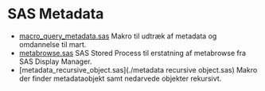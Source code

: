 # SAS Metadata

* [macro_query_metadata.sas](./macro_query_metadata)
  Makro til udtræk af metadata og omdannelse til mart.
* [metabrowse.sas](./metabrowse.sas)
  SAS Stored Process til erstatning af metabrowse fra SAS Display Manager.
* [metadata_recursive_object.sas](./metadata recursive object.sas)
  Makro der finder metadataobjekt samt nedarvede objekter rekursivt.  
